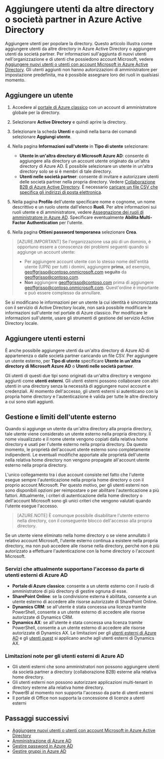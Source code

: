 <properties
	pageTitle="Aggiungere utenti da altre directory o società partner in Azure Active Directory | Microsoft Azure"
	description="Illustra come aggiungere utenti o modificare le informazioni sugli utenti in Azure Active Directory, inclusi gli utenti esterni e guest."
	services="active-directory"
	documentationCenter=""
	authors="curtand"
	manager="stevenpo"
	editor=""/>

<tags
	ms.service="active-directory"
	ms.workload="identity"
	ms.tgt_pltfrm="na"
	ms.devlang="na"
	ms.topic="get-started-article"
	ms.date="03/31/2016"
	ms.author="curtand;viviali"/>

# Aggiungere utenti da altre directory o società partner in Azure Active Directory

Aggiungere utenti per popolare la directory. Questo articolo illustra come aggiungere utenti da altre directory in Azure Active Directory o aggiungere utenti da società partner. Per informazioni sull'aggiunta di nuovi utenti nell'organizzazione e di utenti che possiedono account Microsoft, vedere [Aggiungere nuovi utenti o utenti con account Microsoft in Azure Active Directory](active-directory-create-users.md). Gli utenti aggiunti non hanno autorizzazioni di amministratore per impostazione predefinita, ma è possibile assegnare loro dei ruoli in qualsiasi momento.

## Aggiungere un utente

1. Accedere al [portale di Azure classico](https://manage.windowsazure.com) con un account di amministratore globale per la directory.

2. Selezionare **Active Directory** e quindi aprire la directory.

3. Selezionare la scheda **Utenti** e quindi nella barra dei comandi selezionare **Aggiungi utente**.

4. Nella pagina **Informazioni sull'utente** in **Tipo di utente** selezionare:

	- **Utente in un'altra directory di Microsoft Azure AD**: consente di aggiungere alla directory un account utente originato da un'altra directory di Azure AD. È possibile selezionare un utente in un'altra directory solo se si è membri di tale directory.
	- **Utenti nelle società partner**: consente di invitare e autorizzare utenti delle società partner nella propria directory. Vedere [Collaborazione B2B di Azure Active Directory](active-directory-b2b-what-is-azure-ad-b2b.md). È necessario [caricare un file CSV che specifica gli indirizzi di posta elettronica](active-directory-b2b-references-csv-file-format.md).

6. Nella pagina **Profilo** dell'utente specificare nome e cognome, un nome descrittivo e un ruolo utente dall'elenco **Ruoli**. Per altre informazioni sui ruoli utente e di amministratore, vedere [Assegnazione dei ruoli di amministratore in Azure AD](active-directory-assign-admin-roles.md). Specificare eventualmente **Abilita Multi-Factor Authentication** per l'utente.

7. Nella pagina **Ottieni password temporanea** selezionare **Crea**.

> [AZURE.IMPORTANT] Se l'organizzazione usa più di un dominio, è opportuno essere a conoscenza dei problemi seguenti quando si aggiunge un account utente:
>
> - Per aggiungere account utente con lo stesso nome dell'entità utente (UPN) per tutti i domini, aggiungere **prima**, ad esempio, geoffgrisso@contoso.onmicrosoft.com **seguito** da geoffgrisso@contoso.com.
> - **Non** aggiungere geoffgrisso@contoso.com prima di aggiungere geoffgrisso@contoso.onmicrosoft.com. Quest'ordine è importante e può essere complesso da annullare.

Se si modificano le informazioni per un utente la cui identità è sincronizzata con il servizio di Active Directory locale, non sarà possibile modificare le informazioni sull'utente nel portale di Azure classico. Per modificare le informazioni sull'utente, usare gli strumenti di gestione del servizio Active Directory locale.

## Aggiungere utenti esterni

È anche possibile aggiungere utenti da un'altra directory di Azure AD di appartenenza o dalle società partner caricando un file CSV. Per aggiungere un utente esterno, per **Tipo di utente** specificare **Utente in un'altra directory di Microsoft Azure AD** o **Utenti nelle società partner**.

Gli utenti di questi due tipi sono originati da un'altra directory e vengono aggiunti come **utenti esterni**. Gli utenti esterni possono collaborare con altri utenti in una directory senza la necessità di aggiungere nuovi account e credenziali. Al momento dell'accesso, gli utenti esterni si autenticano con la propria home directory e l'autenticazione è valida per tutte le altre directory a cui sono stati aggiunti.

## Gestione e limiti dell'utente esterno

Quando si aggiunge un utente da un'altra directory alla propria directory, tale utente viene considerato un utente esterno nella propria directory. Il nome visualizzato e il nome utente vengono copiati dalla relativa home directory e usati per l'utente esterno nella propria directory. Da questo momento, le proprietà dell'account utente esterno sono completamente indipendenti. Le eventuali modifiche apportate alle proprietà dell'utente nella relativa home directory non vengono propagate all'account utente esterno nella propria directory.

L'unico collegamento tra i due account consiste nel fatto che l'utente esegue sempre l'autenticazione nella propria home directory o con il proprio account Microsoft. Per questo motivo, per gli utenti esterni non sono disponibili opzioni per reimpostare o per abilitare l'autenticazione a più fattori. Attualmente, i criteri di autenticazione della home directory o dell'account Microsoft sono gli unici criteri che vengono valutati quando l'utente esegue l'accesso.

> [AZURE.NOTE]
È comunque possibile disabilitare l'utente esterno nella directory, con il conseguente blocco dell'accesso alla propria directory.

Se un utente viene eliminato nella home directory o se viene annullato il relativo account Microsoft, l'utente esterno continua a esistere nella propria directory, ma non può accedere alle risorse nella directory, perché non è più autorizzato a effettuare l'autenticazione con la home directory o l'account Microsoft.

### Servizi che attualmente supportano l'accesso da parte di utenti esterni di Azure AD

- **Portale di Azure classico**: consente a un utente esterno con il ruolo di amministratore di più directory di gestire ognuna di esse.
- **SharePoint Online**: se la condivisione esterna è abilitata, consente a un utente esterno di accedere alle risorse autorizzate di SharePoint Online.
- **Dynamics CRM**: se all'utente è stata concessa una licenza tramite PowerShell, consente a un utente esterno di accedere alle risorse autorizzate di Dynamics CRM.
- **Dynamics AX**: se all'utente è stata concessa una licenza tramite PowerShell, consente a un utente esterno di accedere alle risorse autorizzate di Dynamics AX. Le limitazioni per gli [utenti esterni di Azure AD](#known-limitations-of-azure-ad-external-users) e gli [utenti guest](#guest-user-management-and-limitations) si applicano anche agli utenti esterni di Dynamics AX.

### Limitazioni note per gli utenti esterni di Azure AD

- Gli utenti esterni che sono amministratori non possono aggiungere utenti da società partner a directory (collaborazione B2B) esterne alla relativa home directory.
- Gli utenti esterni non possono autorizzare applicazioni multi-tenant in directory esterne alla relativa home directory.
- PowerBI al momento non supporta l'accesso da parte di utenti esterni
- Il portale di Office non supporta la concessione di licenze a utenti esterni


## Passaggi successivi

- [Aggiungere nuovi utenti o utenti con account Microsoft in Azure Active Directory](active-directory-create-users.md)
- [Amministrazione di Azure AD](active-directory-administer.md)
- [Gestire password in Azure AD](active-directory-manage-passwords.md)
- [Gestire gruppi in Azure AD](active-directory-manage-groups.md)

<!---HONumber=AcomDC_0504_2016-->